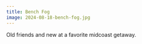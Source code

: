 ```yaml
---
title: Bench Fog
image: 2024-08-18-bench-fog.jpg
---
```


Old friends and new at a favorite midcoast getaway.

<!--more-->
